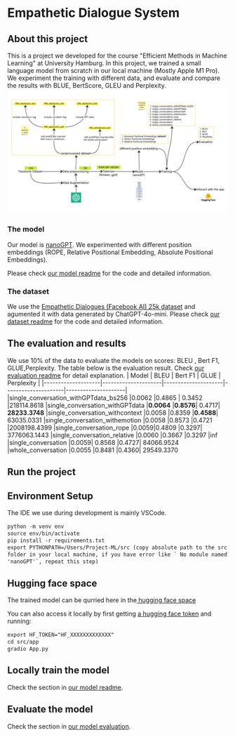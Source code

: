 # Empathetic Dialogue System
## About this project
This is a project we developed for the course "Efficient Methods in Machine Learning" at University Hamburg. 
In this project, we trained a small language model from scratch in our local machine (Mostly Apple M1 Pro). We experiment the training with different data, and evaluate and compare the results with BLUE, BertScore, GLEU and Perplexity. 
![pipeline for the project](./doc/imgs/pipeline.jpg)
### The model
Our model is [nanoGPT](https://github.com/karpathy/nanoGPT). We experimented with different position embeddings (ROPE, Relative Positional Embedding, Absolute Positional Embeddings). 

Please check [our model readme](src/nanoGPT/README.md) for the code and detailed 
information. 

### The dataset
We use the [Empathetic Dialogues (Facebook AI) 25k dataset](https://www.kaggle.com/datasets/atharvjairath/empathetic-dialogues-facebook-ai/data) and 
agumented it with data generated by ChatGPT-4o-mini. Please check [our dataset readme](data/README.md) for the code and detailed information. 
## The evaluation and results
We use 10% of the  data to evaluate the models on scores: BLEU , Bert F1, GLUE,Perplexity. The table below is the evaluation result. Check [our evaluation readme](src/evaluation//README.md) for detail explanation.
| Model     | BLEU | Bert F1 |  GLUE | Perplexity |
|--------------------|---------------------|---------------------|---------------------|---------------------|
|single_conversation_withGPTdata_bs256	|0.0062	|0.4865 |	0.3452	|218114.8618
|single_conversation_withGPTdata	|**0.0064**	|**0.8576**|	0.4717|	**28233.3748**
|single_conversation_withcontext	|0.0058	|0.8359	|**0.4588**|	63035.0331
|single_conversation_withemotion	|0.0058	|0.8573	|0.4721	|2008198.4399
|single_conversation_rope	|0.0059|0.4809	|0.3297|	3776063.1443
|single_conversation_relative	|0.0060	|0.3667	|0.3297	|inf
|single_conversation	|0.0059|	0.8568	|0.4727|	84066.9524
|whole_conversation	|0.0055	|0.8481	|0.4360|	29549.3370

## Run the project
## Environment Setup
The IDE we use during development is mainly VSCode.
```
python -m venv env
source env/bin/activate
pip install -r requirements.txt
export PYTHONPATH=/Users/Project-ML/src (copy absolute path to the src folder in your local machine, if you have error like ` No module named 'nanoGPT'`, repeat this step)
```
## Hugging face space
The trained model can be qurried here in the[ hugging face space](https://huggingface.co/spaces/HannahLin271/nanoGPT)

You can also access it locally by first getting [a hugging face token](https://huggingface.co/docs/hub/security-tokens) and 
running:
```
export HF_TOKEN="HF_XXXXXXXXXXXXX"
cd src/app
gradio App.py
```

## Locally train the model

Check the section in [our model readme](src/nanoGPT/README.md).

## Evaluate the model

Check the section in [our model evaluation](src/evaluation/README.md).
